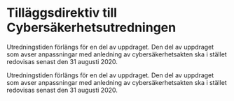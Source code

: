 # Tilläggsdirektiv till Cybersäkerhetsutredningen

Utredningstiden förlängs för en del av uppdraget. Den del av uppdraget som
avser anpassningar med anledning av cybersäkerhetsakten ska i stället
redovisas senast den 31 augusti 2020.

Utredningstiden förlängs för en del av uppdraget. Den del av uppdraget som
avser anpassningar med anledning av cybersäkerhetsakten ska i stället
redovisas senast den 31 augusti 2020.
